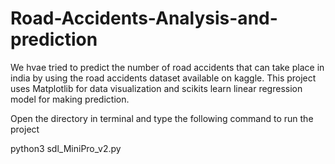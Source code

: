 # Road-Accidents-Analysis-and-prediction
We hvae tried to predict the number of road accidents that can take place in india by using the road accidents dataset available on kaggle. This project uses Matplotlib for data visualization and scikits learn linear regression model for making prediction.

Open the directory in terminal and type the following command to run the project

python3 sdl_MiniPro_v2.py 

